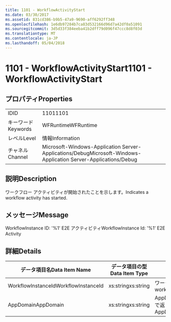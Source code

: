 ```yaml
---
title: 1101 - WorkflowActivityStart
ms.date: 03/30/2017
ms.assetid: 831cd386-b9b5-47a9-9690-aff6292ff348
ms.openlocfilehash: 1e6db97284b7ca83d532166d96d7a42df0a51091
ms.sourcegitcommit: 3d5d33f384eeba41b2dff79d096f47ccc8d8f03d
ms.translationtype: MT
ms.contentlocale: ja-JP
ms.lasthandoff: 05/04/2018
---
```

# <a name="1101---workflowactivitystart"></a><span data-ttu-id="a1c05-102">1101 - WorkflowActivityStart</span><span class="sxs-lookup"><span data-stu-id="a1c05-102">1101 - WorkflowActivityStart</span></span>
## <a name="properties"></a><span data-ttu-id="a1c05-103">プロパティ</span><span class="sxs-lookup"><span data-stu-id="a1c05-103">Properties</span></span>  
  
|||  
|-|-|  
|<span data-ttu-id="a1c05-104">ID</span><span class="sxs-lookup"><span data-stu-id="a1c05-104">ID</span></span>|<span data-ttu-id="a1c05-105">1101</span><span class="sxs-lookup"><span data-stu-id="a1c05-105">1101</span></span>|  
|<span data-ttu-id="a1c05-106">キーワード</span><span class="sxs-lookup"><span data-stu-id="a1c05-106">Keywords</span></span>|<span data-ttu-id="a1c05-107">WFRuntime</span><span class="sxs-lookup"><span data-stu-id="a1c05-107">WFRuntime</span></span>|  
|<span data-ttu-id="a1c05-108">レベル</span><span class="sxs-lookup"><span data-stu-id="a1c05-108">Level</span></span>|<span data-ttu-id="a1c05-109">情報</span><span class="sxs-lookup"><span data-stu-id="a1c05-109">Information</span></span>|  
|<span data-ttu-id="a1c05-110">チャネル</span><span class="sxs-lookup"><span data-stu-id="a1c05-110">Channel</span></span>|<span data-ttu-id="a1c05-111">Microsoft-Windows-Application Server-Applications/Debug</span><span class="sxs-lookup"><span data-stu-id="a1c05-111">Microsoft-Windows-Application Server-Applications/Debug</span></span>|  
  
## <a name="description"></a><span data-ttu-id="a1c05-112">説明</span><span class="sxs-lookup"><span data-stu-id="a1c05-112">Description</span></span>  
 <span data-ttu-id="a1c05-113">ワークフロー アクティビティが開始されたことを示します。</span><span class="sxs-lookup"><span data-stu-id="a1c05-113">Indicates a workflow activity has started.</span></span>  
  
## <a name="message"></a><span data-ttu-id="a1c05-114">メッセージ</span><span class="sxs-lookup"><span data-stu-id="a1c05-114">Message</span></span>  
 <span data-ttu-id="a1c05-115">WorkflowInstance ID: '%1' E2E アクティビティ</span><span class="sxs-lookup"><span data-stu-id="a1c05-115">WorkflowInstance Id: '%1' E2E Activity</span></span>  
  
## <a name="details"></a><span data-ttu-id="a1c05-116">詳細</span><span class="sxs-lookup"><span data-stu-id="a1c05-116">Details</span></span>  
  
|<span data-ttu-id="a1c05-117">データ項目名</span><span class="sxs-lookup"><span data-stu-id="a1c05-117">Data Item Name</span></span>|<span data-ttu-id="a1c05-118">データ項目の型</span><span class="sxs-lookup"><span data-stu-id="a1c05-118">Data Item Type</span></span>|<span data-ttu-id="a1c05-119">説明</span><span class="sxs-lookup"><span data-stu-id="a1c05-119">Description</span></span>|  
|--------------------|--------------------|-----------------|  
|<span data-ttu-id="a1c05-120">WorkflowInstanceId</span><span class="sxs-lookup"><span data-stu-id="a1c05-120">WorkflowInstanceId</span></span>|<span data-ttu-id="a1c05-121">xs:string</span><span class="sxs-lookup"><span data-stu-id="a1c05-121">xs:string</span></span>|<span data-ttu-id="a1c05-122">ワークフロー インスタンス ID。</span><span class="sxs-lookup"><span data-stu-id="a1c05-122">The workflow instance id.</span></span>|  
|<span data-ttu-id="a1c05-123">AppDomain</span><span class="sxs-lookup"><span data-stu-id="a1c05-123">AppDomain</span></span>|<span data-ttu-id="a1c05-124">xs:string</span><span class="sxs-lookup"><span data-stu-id="a1c05-124">xs:string</span></span>|<span data-ttu-id="a1c05-125">AppDomain.CurrentDomain.FriendlyName で返される文字列。</span><span class="sxs-lookup"><span data-stu-id="a1c05-125">The string returned by AppDomain.CurrentDomain.FriendlyName.</span></span>|
